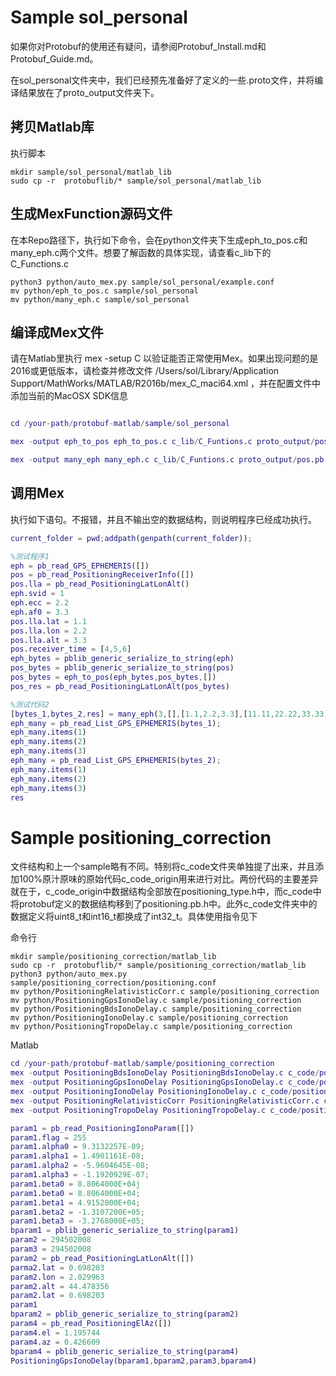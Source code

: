 # Sample sol_personal

如果你对Protobuf的使用还有疑问，请参阅Protobuf_Install.md和Protobuf_Guide.md。

在sol_personal文件夹中，我们已经预先准备好了定义的一些.proto文件，并将编译结果放在了proto_output文件夹下。

## 拷贝Matlab库

执行脚本
```shell
mkdir sample/sol_personal/matlab_lib
sudo cp -r  protobuflib/* sample/sol_personal/matlab_lib
```

## 生成MexFunction源码文件

在本Repo路径下，执行如下命令，会在python文件夹下生成eph_to_pos.c和many_eph.c两个文件。想要了解函数的具体实现，请查看c_lib下的C_Functions.c

```shell
python3 python/auto_mex.py sample/sol_personal/example.conf
mv python/eph_to_pos.c sample/sol_personal
mv python/many_eph.c sample/sol_personal
```

## 编译成Mex文件

请在Matlab里执行 mex -setup C 以验证能否正常使用Mex。如果出现问题的是2016或更低版本，请检查并修改文件 /Users/sol/Library/Application Support/MathWorks/MATLAB/R2016b/mex_C_maci64.xml ，并在配置文件中添加当前的MacOSX SDK信息

```matlab

cd /your-path/protobuf-matlab/sample/sol_personal

mex -output eph_to_pos eph_to_pos.c c_lib/C_Funtions.c proto_output/pos.pb.c proto_output/eph.pb.c c_lib/pb_common.c c_lib/pb_decode.c c_lib/pb_encode.c -v -Ic_lib -Iproto_output

mex -output many_eph many_eph.c c_lib/C_Funtions.c proto_output/pos.pb.c proto_output/eph.pb.c c_lib/pb_common.c c_lib/pb_decode.c c_lib/pb_encode.c -v -Ic_lib -Iproto_output
```

## 调用Mex

执行如下语句。不报错，并且不输出空的数据结构，则说明程序已经成功执行。

```matlab
current_folder = pwd;addpath(genpath(current_folder));

%测试程序1
eph = pb_read_GPS_EPHEMERIS([])
pos = pb_read_PositioningReceiverInfo([])
pos.lla = pb_read_PositioningLatLonAlt()
eph.svid = 1
eph.ecc = 2.2
eph.af0 = 3.3
pos.lla.lat = 1.1
pos.lla.lon = 2.2
pos.lla.alt = 3.3
pos.receiver_time = [4,5,6]
eph_bytes = pblib_generic_serialize_to_string(eph)
pos_bytes = pblib_generic_serialize_to_string(pos)
pos_bytes = eph_to_pos(eph_bytes,pos_bytes,[])
pos_res = pb_read_PositioningLatLonAlt(pos_bytes)

%测试代码2
[bytes_1,bytes_2,res] = many_eph(3,[],[1.1,2.2,3.3],[11.11,22.22,33.33],[6,7,8],[66,77,88],[]);
eph_many = pb_read_List_GPS_EPHEMERIS(bytes_1);
eph_many.items(1)
eph_many.items(2)
eph_many.items(3)
eph_many = pb_read_List_GPS_EPHEMERIS(bytes_2);
eph_many.items(1)
eph_many.items(2)
eph_many.items(3)
res
```


# Sample positioning_correction

文件结构和上一个sample略有不同。特别将c_code文件夹单独提了出来，并且添加100%原汁原味的原始代码c_code_origin用来进行对比。两份代码的主要差异就在于，c_code_origin中数据结构全部放在positioning_type.h中，而c_code中将protobuf定义的数据结构移到了positioning.pb.h中。此外c_code文件夹中的数据定义将uint8_t和int16_t都换成了int32_t。具体使用指令见下

命令行
```shell
mkdir sample/positioning_correction/matlab_lib
sudo cp -r  protobuflib/* sample/positioning_correction/matlab_lib
python3 python/auto_mex.py sample/positioning_correction/positioning.conf
mv python/PositioningRelativisticCorr.c sample/positioning_correction
mv python/PositioningGpsIonoDelay.c sample/positioning_correction
mv python/PositioningBdsIonoDelay.c sample/positioning_correction
mv python/PositioningIonoDelay.c sample/positioning_correction
mv python/PositioningTropoDelay.c sample/positioning_correction
```

Matlab

```matlab
cd /your-path/protobuf-matlab/sample/positioning_correction
mex -output PositioningBdsIonoDelay PositioningBdsIonoDelay.c c_code/positioning_correction.c c_code/positioning.pb.c c_lib/pb_common.c c_lib/pb_decode.c c_lib/pb_encode.c -v -Ic_lib -Ic_code;
mex -output PositioningGpsIonoDelay PositioningGpsIonoDelay.c c_code/positioning_correction.c c_code/positioning.pb.c c_lib/pb_common.c c_lib/pb_decode.c c_lib/pb_encode.c -v -Ic_lib -Ic_code;
mex -output PositioningIonoDelay PositioningIonoDelay.c c_code/positioning_correction.c c_code/positioning.pb.c c_lib/pb_common.c c_lib/pb_decode.c c_lib/pb_encode.c -v -Ic_lib -Ic_code;
mex -output PositioningRelativisticCorr PositioningRelativisticCorr.c c_code/positioning_correction.c c_code/positioning.pb.c c_lib/pb_common.c c_lib/pb_decode.c c_lib/pb_encode.c -v -Ic_lib -Ic_code;
mex -output PositioningTropoDelay PositioningTropoDelay.c c_code/positioning_correction.c c_code/positioning.pb.c c_lib/pb_common.c c_lib/pb_decode.c c_lib/pb_encode.c -v -Ic_lib -Ic_code;

param1 = pb_read_PositioningIonoParam([])
param1.flag = 255
param1.alpha0 = 9.3132257E-09;
param1.alpha1 = 1.4901161E-08;
param1.alpha2 = -5.9604645E-08;
param1.alpha3 = -1.1920929E-07;
param1.beta0 = 8.8064000E+04j
param1.beta0 = 8.8064000E+04;
param1.beta1 = 4.9152000E+04;
param1.beta2 = -1.3107200E+05;
param1.beta3 = -3.2768000E+05;
bparam1 = pblib_generic_serialize_to_string(param1)
param2 = 294502008
param3 = 294502008
param2 = pb_read_PositioningLatLonAlt([])
parma2.lat = 0.698203
param2.lon = 2.029963
param2.alt = 44.478356
param2.lat = 0.698203
param1
bparam2 = pblib_generic_serialize_to_string(param2)
param4 = pb_read_PositioningElAz([])
param4.el = 1.195744
param4.az = 0.426609
bparam4 = pblib_generic_serialize_to_string(param4)
PositioningGpsIonoDelay(bparam1,bparam2,param3,bparam4)
 ```
